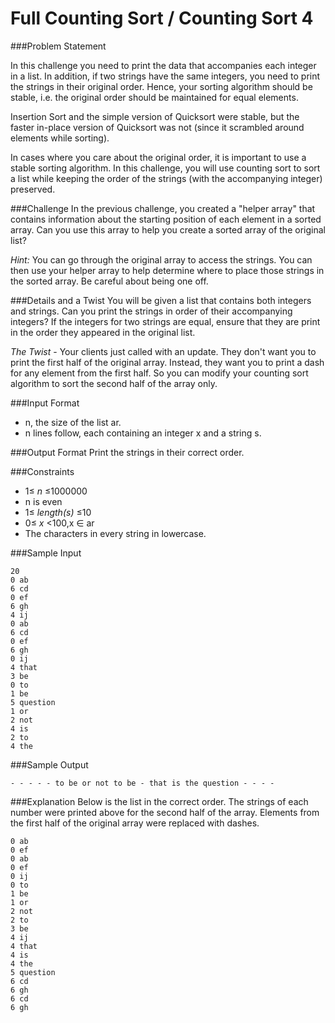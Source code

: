 Full Counting Sort / Counting Sort 4
=====================================
###Problem Statement

In this challenge you need to print the data that accompanies each integer in a list. In addition, if two strings have the same integers, you need to print the strings in their original order. Hence, your sorting algorithm should be stable, i.e. the original order should be maintained for equal elements.

Insertion Sort and the simple version of Quicksort were stable, but the faster in-place version of Quicksort was not (since it scrambled around elements while sorting).

In cases where you care about the original order, it is important to use a stable sorting algorithm. In this challenge, you will use counting sort to sort a list while keeping the order of the strings (with the accompanying integer) preserved.

###Challenge 
In the previous challenge, you created a "helper array" that contains information about the starting position of each element in a sorted array. Can you use this array to help you create a sorted array of the original list?

*Hint:* You can go through the original array to access the strings. You can then use your helper array to help determine where to place those strings in the sorted array. Be careful about being one off.

###Details and a Twist 
You will be given a list that contains both integers and strings. Can you print the strings in order of their accompanying integers? If the integers for two strings are equal, ensure that they are print in the order they appeared in the original list.

*The Twist* - Your clients just called with an update. They don't want you to print the first half of the original array. Instead, they want you to print a dash for any element from the first half. So you can modify your counting sort algorithm to sort the second half of the array only.

###Input Format 
* n, the size of the list ar. 
* n lines follow, each containing an integer x and a string s.

###Output Format 
Print the strings in their correct order.

###Constraints 
* 1≤ *n* ≤1000000 
* n is even 
* 1≤ *length(s)* ≤10 
* 0≤ *x* <100,x ∈ ar 
* The characters in every string in lowercase.

###Sample Input
```
20
0 ab
6 cd
0 ef
6 gh
4 ij
0 ab
6 cd
0 ef
6 gh
0 ij
4 that
3 be
0 to
1 be
5 question
1 or
2 not
4 is
2 to
4 the
```
###Sample Output
```
- - - - - to be or not to be - that is the question - - - -
```
###Explanation 
Below is the list in the correct order. The strings of each number were printed above for the second half of the array. Elements from the first half of the original array were replaced with dashes.
```
0 ab
0 ef
0 ab
0 ef
0 ij
0 to
1 be
1 or
2 not
2 to
3 be
4 ij
4 that
4 is
4 the
5 question
6 cd
6 gh
6 cd
6 gh
```